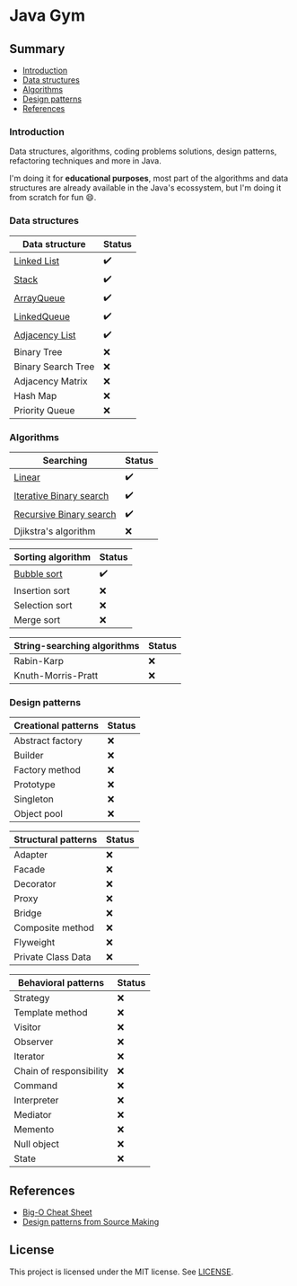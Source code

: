 # Java Gym

## Summary

- [Introduction](#introduction)
- [Data structures](#data-structures)
- [Algorithms](#algorithms)
- [Design patterns](#design-patterns)
- [References](#references)

### Introduction

Data structures, algorithms, coding problems solutions, design patterns, refactoring techniques and more in Java.

I'm doing it for **educational purposes**, most part of the algorithms and data structures are already available in the Java's ecossystem, but I'm doing it from scratch for fun :smile:.

### Data structures

| Data structure                                                                            | Status             |
| ----------------------------------------------------------------------------------------- | ------------------ |
| [Linked List](./DataStructures/src/edu/javagym/datastructures/linked_list/)               | :heavy_check_mark: |
| [Stack](./DataStructures/src/edu/javagym/datastructures/stack/)                           | :heavy_check_mark: |
| [ArrayQueue](./DataStructures/src/edu/javagym/datastructures/queue/ArrayQueue.java)       | :heavy_check_mark: |
| [LinkedQueue](./DataStructures/src/edu/javagym/datastructures/queue/LinkedListQueue.java) | :heavy_check_mark: |
| [Adjacency List](./DataStructures/src/edu/javagym/datastructures/adjacency_list/)         | :heavy_check_mark: |
| Binary Tree                                                                               | :x:                |
| Binary Search Tree                                                                        | :x:                |
| Adjacency Matrix                                                                          | :x:                |
| Hash Map                                                                                  | :x:                |
| Priority Queue                                                                            | :x:                |

### Algorithms

| Searching                                                                                  | Status             |
| ------------------------------------------------------------------------------------------ | ------------------ |
| [Linear](./Algorithms/src/edu/javagym/algorithms/searching/linearsearch/)                  | :heavy_check_mark: |
| [Iterative Binary search](./Algorithms/src/edu/javagym/algorithms/searching/binarysearch/) | :heavy_check_mark: |
| [Recursive Binary search](./Algorithms/src/edu/javagym/algorithms/searching/binarysearch/) | :heavy_check_mark: |
| Djikstra's algorithm                                                                       | :x:                |

| Sorting algorithm                                                              | Status             |
| ------------------------------------------------------------------------------ | ------------------ |
| [Bubble sort](./Algorithms/src/edu/javagym/algorithms/sorting/BubbleSort.java) | :heavy_check_mark: |
| Insertion sort                                                                 | :x:                |
| Selection sort                                                                 | :x:                |
| Merge sort                                                                     | :x:                |

| String-searching algorithms | Status |
| --------------------------- | ------ |
| Rabin-Karp                  | :x:    |
| Knuth-Morris-Pratt          | :x:    |

### Design patterns

| Creational patterns | Status |
| ------------------- | ------ |
| Abstract factory    | :x:    |
| Builder             | :x:    |
| Factory method      | :x:    |
| Prototype           | :x:    |
| Singleton           | :x:    |
| Object pool         | :x:    |

| Structural patterns | Status |
| ------------------- | ------ |
| Adapter             | :x:    |
| Facade              | :x:    |
| Decorator           | :x:    |
| Proxy               | :x:    |
| Bridge              | :x:    |
| Composite method    | :x:    |
| Flyweight           | :x:    |
| Private Class Data  | :x:    |

| Behavioral patterns     | Status |
| ----------------------- | ------ |
| Strategy                | :x:    |
| Template method         | :x:    |
| Visitor                 | :x:    |
| Observer                | :x:    |
| Iterator                | :x:    |
| Chain of responsibility | :x:    |
| Command                 | :x:    |
| Interpreter             | :x:    |
| Mediator                | :x:    |
| Memento                 | :x:    |
| Null object             | :x:    |
| State                   | :x:    |

## References

- [Big-O Cheat Sheet](https://www.bigocheatsheet.com/)
- [Design patterns from Source Making](https://sourcemaking.com/design_patterns)

## License

This project is licensed under the MIT license. See [LICENSE](./LICENSE).
